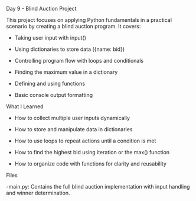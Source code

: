 Day 9 - Blind Auction Project

This project focuses on applying Python fundamentals in a practical scenario by creating a blind auction program. It covers:

- Taking user input with input()

- Using dictionaries to store data ({name: bid})

- Controlling program flow with loops and conditionals

- Finding the maximum value in a dictionary

- Defining and using functions

- Basic console output formatting

What I Learned

- How to collect multiple user inputs dynamically

- How to store and manipulate data in dictionaries

- How to use loops to repeat actions until a condition is met

- How to find the highest bid using iteration or the max() function

- How to organize code with functions for clarity and reusability

Files

-main.py: Contains the full blind auction implementation with input handling and winner determination.
